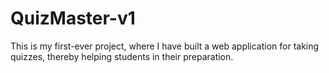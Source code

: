 # QuizMaster-v1
This is my first-ever project, where I have built a web application for taking quizzes, thereby helping students in their preparation.
